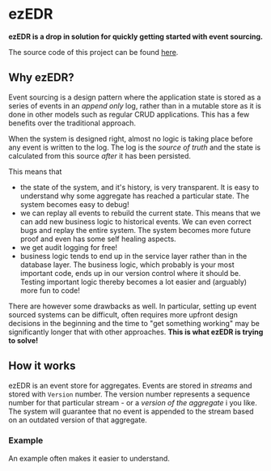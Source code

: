 # ezEDR

**ezEDR is a drop in solution for quickly getting started with event sourcing.**

The source code of this project can be found
[here](https://github.com/jaklec/ezEDR).

## Why ezEDR?

Event sourcing is a design pattern where the application state is stored as a
series of events in an _append only_ log, rather than in a mutable store as it
is done in other models such as regular CRUD applications. This has a few
benefits over the traditional approach.

When the system is designed right, almost no logic is taking place before any
event is written to the log. The log is the _source of truth_ and the state is
calculated from this source _after_ it has been persisted.

This means that

- the state of the system, and it's history, is very transparent. It is easy to
  understand why some aggregate has reached a particular state. The system
  becomes easy to debug!
- we can replay all events to rebuild the current state. This means that we can
  add new business logic to historical events. We can even correct bugs and
  replay the entire system. The system becomes more future proof and even has
  some self healing aspects.
- we get audit logging for free!
- business logic tends to end up in the service layer rather than in the
  database layer. The business logic, which probably is your most important
  code, ends up in our version control where it should be. Testing important
  logic thereby becomes a lot easier and (arguably) more fun to code!

There are however some drawbacks as well. In particular, setting up event
sourced systems can be difficult, often requires more upfront design decisions
in the beginning and the time to "get something working" may be significantly
longer that with other approaches. **This is what ezEDR is trying to solve!**

## How it works

ezEDR is an event store for aggregates. Events are stored in _streams_ and stored
with `Version` number. The version number represents a sequence number for that
particular stream - or a _version of the aggregate_ i you like. The system will
guarantee that no event is appended to the stream based on an outdated version of
that aggregate.

### Example

An example often makes it easier to understand.
